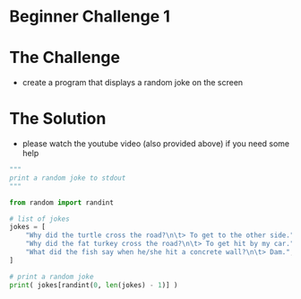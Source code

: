 Beginner Challenge 1
====================

# The Challenge

* create a program that displays a random joke on the screen

# The Solution

* please watch the youtube video (also provided above) if you need some help

```python
"""
print a random joke to stdout
"""

from random import randint

# list of jokes
jokes = [
    "Why did the turtle cross the road?\n\t> To get to the other side.",
    "Why did the fat turkey cross the road?\n\t> To get hit by my car.",
    "What did the fish say when he/she hit a concrete wall?\n\t> Dam.",
]

# print a random joke
print( jokes[randint(0, len(jokes) - 1)] )
```

